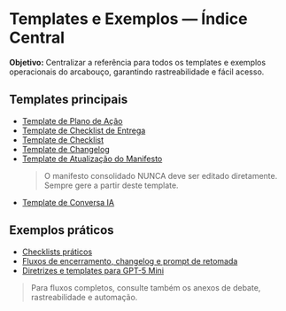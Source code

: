 # Templates e Exemplos — Índice Central

**Objetivo:** Centralizar a referência para todos os templates e exemplos operacionais do arcabouço, garantindo rastreabilidade e fácil acesso.


## Templates principais
- [Template de Plano de Ação](../TEMPLATE_PLANO_ACAO.md)
- [Template de Checklist de Entrega](../TEMPLATE_CHECKLIST_ENTREGA.md)
- [Template de Checklist](../TEMPLATE_CHECKLIST.md)
- [Template de Changelog](./template_changelog.md)
- [Template de Atualização do Manifesto](../TEMPLATE_ATUALIZACAO_MANIFESTO.md)  
	> O manifesto consolidado NUNCA deve ser editado diretamente. Sempre gere a partir deste template.
- [Template de Conversa IA](../ia_conversas/TEMPLATE_CONVERSA_IA.md)

## Exemplos práticos
- [Checklists práticos](./checklists_praticos.md)
- [Fluxos de encerramento, changelog e prompt de retomada](./fluxos_encerramento.md)
- [Diretrizes e templates para GPT-5 Mini](./GPT5_mini_guidelines.md)

> Para fluxos completos, consulte também os anexos de debate, rastreabilidade e automação.

